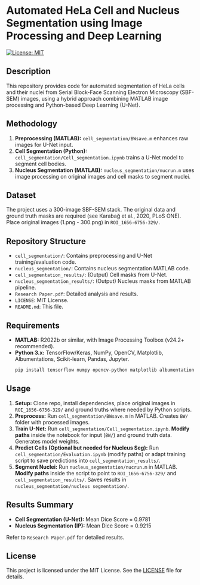 # Automated HeLa Cell and Nucleus Segmentation using Image Processing and Deep Learning

[![License: MIT](https://img.shields.io/badge/License-MIT-yellow.svg)](https://opensource.org/licenses/MIT)

## Description

This repository provides code for automated segmentation of HeLa cells and their nuclei from Serial Block-Face Scanning Electron Microscopy (SBF-SEM) images, using a hybrid approach combining MATLAB image processing and Python-based Deep Learning (U-Net).

## Methodology

1.  **Preprocessing (MATLAB):** `cell_segmentation/BWsave.m` enhances raw images for U-Net input.
2.  **Cell Segmentation (Python):** `cell_segmentation/Cell_segmentation.ipynb` trains a U-Net model to segment cell bodies.
3.  **Nucleus Segmentation (MATLAB):** `nucleus_segmentation/nucrun.m` uses image processing on original images and cell masks to segment nuclei.

## Dataset

The project uses a 300-image SBF-SEM stack. The original data and ground truth masks are required (see Karabağ et al., 2020, PLoS ONE). Place original images (1.png - 300.png) in `ROI_1656-6756-329/`.

## Repository Structure

-   `cell_segmentation/`: Contains preprocessing and U-Net training/evaluation code.
-   `nucleus_segmentation/`: Contains nucleus segmentation MATLAB code.
-   `cell_segmentation_results/`: (Output) Cell masks from U-Net.
-   `nucleus_segmentation_results/`: (Output) Nucleus masks from MATLAB pipeline.
-   `Research Paper.pdf`: Detailed analysis and results.
-   `LICENSE`: MIT License.
-   `README.md`: This file.

## Requirements

-   **MATLAB:** R2022b or similar, with Image Processing Toolbox (v24.2+ recommended).
-   **Python 3.x:** TensorFlow/Keras, NumPy, OpenCV, Matplotlib, Albumentations, Scikit-learn, Pandas, Jupyter.
    ```bash
    pip install tensorflow numpy opencv-python matplotlib albumentations scikit-learn pandas jupyterlab
    ```

## Usage

1.  **Setup:** Clone repo, install dependencies, place original images in `ROI_1656-6756-329/` and ground truths where needed by Python scripts.
2.  **Preprocess:** Run `cell_segmentation/BWsave.m` in MATLAB. Creates `BW/` folder with processed images.
3.  **Train U-Net:** Run `cell_segmentation/Cell_segmentation.ipynb`. **Modify paths** inside the notebook for input (`BW/`) and ground truth data. Generates model weights.
4.  **Predict Cells (Optional but needed for Nucleus Seg):** Run `cell_segmentation/Evaluation.ipynb` (modify paths) or adapt training script to save predictions into `cell_segmentation_results/`.
5.  **Segment Nuclei:** Run `nucleus_segmentation/nucrun.m` in MATLAB. **Modify paths** inside the script to point to `ROI_1656-6756-329/` and `cell_segmentation_results/`. Saves results in `nucleus_segmentation/nucleus segmentation/`.

## Results Summary

-   **Cell Segmentation (U-Net):** Mean Dice Score = 0.9781
-   **Nucleus Segmentation (IP):** Mean Dice Score = 0.9215

Refer to `Research Paper.pdf` for detailed results.

## License

This project is licensed under the MIT License. See the [LICENSE](LICENSE) file for details.
